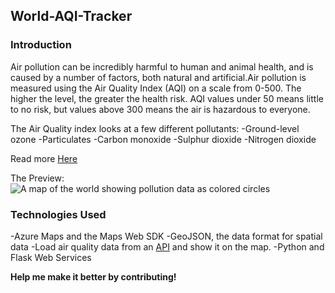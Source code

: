 ## World-AQI-Tracker

### Introduction
<p>Air pollution can be incredibly harmful to human and animal health, and is caused by a number of factors, both natural and artificial.Air pollution is measured using the Air Quality Index (AQI) on a scale from 0-500. The higher the level, the greater the health risk. AQI values under 50 means little to no risk, but values above 300 means the air is hazardous to everyone.</p>

The Air Quality index looks at a few different pollutants:
-Ground-level ozone
-Particulates
-Carbon monoxide
-Sulphur dioxide
-Nitrogen dioxide
  
Read more [Here](https://www.airnow.gov/aqi/aqi-basics/)
<p>
  The Preview:
  <img src="https://docs.microsoft.com/en-us/learn/advocates/azure-maps-track-air-pollution/media/final-output.png" alt="A map of the world showing pollution data as colored circles">
 </p>

### Technologies Used
  -Azure Maps and the Maps Web SDK
  -GeoJSON, the data format for spatial data
  -Load air quality data from an [API](https://aqicn.org/api/) and show it on the map.
  -Python and Flask Web Services
  
 **Help me make it better by contributing!** 
